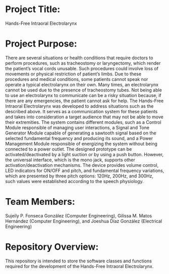 # Project Title: 
Hands-Free Intraoral Electrolarynx 

# Project Purpose: 
There are several situations or health conditions that require doctors to perform procedures, such as tracheostomy or laryngectomy, which render the patient’s vocal cords unusable.  Such procedures could involve loss of movements or physical restriction of patient’s limbs.  Due to these procedures and medical conditions, some patients cannot speak nor operate a typical electrolarynx on their own.  Many times, an electrolarynx cannot be used due to the presence of tracheostomy tubes.  Not being able to use an electrolarynx to communicate can be a risky situation because, if there are any emergencies, the patient cannot ask for help.  The Hands-Free Intraoral Electrolarynx was developed to address situations such as the described above.  It serves as a communication system for these patients and takes into consideration a target audience that may not be able to move their extremities.  The system contains different modules, such as a Control Module responsible of managing user interactions, a Signal and Tone Generator Module capable of generating a sawtooth signal based on the selected fundamental frequency and producing its sound, and a Power Management Module responsible of energizing the system without being connected to a power outlet.  The designed prototype can be activated/deactivated by a light suction or by using a push button.  However, the universal interface, which is the mono jack, supports other activation/deactivation mechanisms.  The device provides volume control, LED indicators for ON/OFF and pitch, and fundamental frequency variations, which are presented by three pitch options: 120Hz, 200Hz, and 300Hz, such values were established according to the speech physiology.  

# Team Members:
Sujeily P. Fonseca González (Computer Engineering), Gilissa M. Matos Hernández (Computer Engineering), and Joeshua Díaz González (Electrical Engineering)

# Repository Overview:
This repository is intended to store the software classes and functions required for the development of the Hands-Free Intraoral Electrolarynx. 

